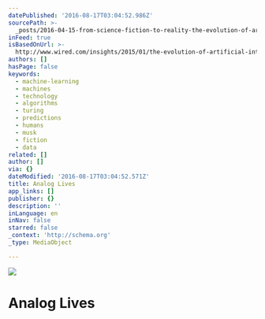 ```yaml
---
datePublished: '2016-08-17T03:04:52.986Z'
sourcePath: >-
  _posts/2016-04-15-from-science-fiction-to-reality-the-evolution-of-artificial.md
inFeed: true
isBasedOnUrl: >-
  http://www.wired.com/insights/2015/01/the-evolution-of-artificial-intelligence/
authors: []
hasPage: false
keywords:
  - machine-learning
  - machines
  - technology
  - algorithms
  - turing
  - predictions
  - humans
  - musk
  - fiction
  - data
related: []
author: []
via: {}
dateModified: '2016-08-17T03:04:52.571Z'
title: Analog Lives
app_links: []
publisher: {}
description: ''
inLanguage: en
inNav: false
starred: false
_context: 'http://schema.org'
_type: MediaObject

---
```

![](https://the-grid-user-content.s3-us-west-2.amazonaws.com/d722dd37-4bdb-4dc7-a3c9-57bb9ab31511.jpg)

# Analog Lives